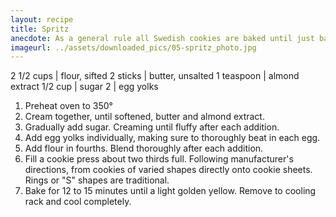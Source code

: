 ```yaml
---
layout: recipe
title: Spritz
anecdote: As a general rule all Swedish cookies are baked until just barely browned.
imageurl: ../assets/downloaded_pics/05-spritz_photo.jpg
---
```

<!-- Ingredients -->

2 1/2 cups | flour, sifted
2 sticks | butter, unsalted
1 teaspoon | almond extract
1/2 cup | sugar
2 | egg yolks

<!-- split -->
<!-- Steps -->
1. Preheat oven to 350°
2. Cream together, until softened, butter and almond extract.
3. Gradually add sugar. Creaming until fluffy after each addition.
4. Add egg yolks individually, making sure to thoroughly beat in each egg.
5. Add flour in fourths. Blend thoroughly after each addition.
6. Fill a cookie press about two thirds full. Following manufacturer's directions, from cookies of varied shapes directly onto cookie sheets. Rings or "S" shapes are traditional.
7. Bake for 12 to 15 minutes until a light golden yellow. Remove to cooling rack and cool completely.
